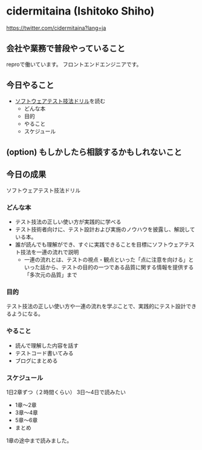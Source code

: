 # cidermitaina (Ishitoko Shiho)
https://twitter.com/cidermitaina?lang=ja

## 会社や業務で普段やっていること
reproで働いています。
フロントエンドエンジニアです。

## 今日やること

- [ソフトウェアテスト技法ドリル](https://www.amazon.co.jp/%E3%82%BD%E3%83%95%E3%83%88%E3%82%A6%E3%82%A7%E3%82%A2%E3%83%86%E3%82%B9%E3%83%88%E6%8A%80%E6%B3%95%E3%83%89%E3%83%AA%E3%83%AB%E2%80%95%E3%83%86%E3%82%B9%E3%83%88%E8%A8%AD%E8%A8%88%E3%81%AE%E8%80%83%E3%81%88%E6%96%B9%E3%81%A8%E5%AE%9F%E9%9A%9B-%E7%A7%8B%E5%B1%B1-%E6%B5%A9%E4%B8%80/dp/4817193603)を読む
  - どんな本
  - 目的
  - やること
  - スケジュール

## (option) もしかしたら相談するかもしれないこと

## 今日の成果

ソフトウェアテスト技法ドリル

### どんな本

- テスト技法の正しい使い方が実践的に学べる
- テスト技術者向けに、テスト設計および実施のノウハウを披露し、解説している本。
- 誰が読んでも理解ができ、すぐに実践できることを目標にソフトウェアテスト技法を一連の流れで説明
    - 一連の流れとは、テストの視点・観点といった「点に注意を向ける」といった話から、テストの目的の一つである品質に関する情報を提供する「多次元の品質」まで

### 目的

テスト技法の正しい使い方や一連の流れを学ぶことで、実践的にテスト設計できるようになる。

### やること

- 読んで理解した内容を話す
- テストコード書いてみる
- ブログにまとめる
  
### スケジュール

1日2章ずつ（２時間くらい）
3日〜4日で読みたい

- 1章〜2章 
- 3章〜4章
- 5章〜6章
- まとめ

1章の途中まで読みました。
